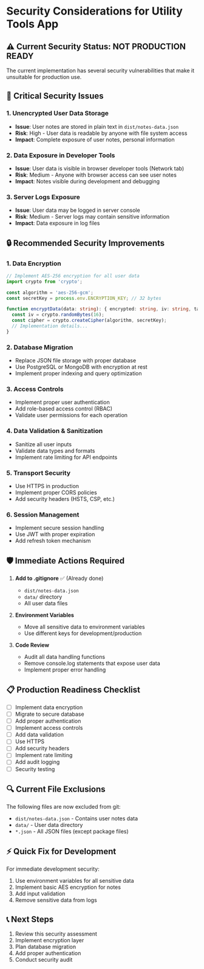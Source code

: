# Security Considerations for Utility Tools App

## ⚠️ Current Security Status: NOT PRODUCTION READY

The current implementation has several security vulnerabilities that make it unsuitable for production use.

## 🚨 Critical Security Issues

### 1. **Unencrypted User Data Storage**
- **Issue**: User notes are stored in plain text in `dist/notes-data.json`
- **Risk**: High - User data is readable by anyone with file system access
- **Impact**: Complete exposure of user notes, personal information

### 2. **Data Exposure in Developer Tools**
- **Issue**: User data is visible in browser developer tools (Network tab)
- **Risk**: Medium - Anyone with browser access can see user notes
- **Impact**: Notes visible during development and debugging

### 3. **Server Logs Exposure**
- **Issue**: User data may be logged in server console
- **Risk**: Medium - Server logs may contain sensitive information
- **Impact**: Data exposure in log files

## 🔒 Recommended Security Improvements

### 1. **Data Encryption**
```typescript
// Implement AES-256 encryption for all user data
import crypto from 'crypto';

const algorithm = 'aes-256-gcm';
const secretKey = process.env.ENCRYPTION_KEY; // 32 bytes

function encryptData(data: string): { encrypted: string, iv: string, tag: string } {
  const iv = crypto.randomBytes(16);
  const cipher = crypto.createCipher(algorithm, secretKey);
  // Implementation details...
}
```

### 2. **Database Migration**
- Replace JSON file storage with proper database
- Use PostgreSQL or MongoDB with encryption at rest
- Implement proper indexing and query optimization

### 3. **Access Controls**
- Implement proper user authentication
- Add role-based access control (RBAC)
- Validate user permissions for each operation

### 4. **Data Validation & Sanitization**
- Sanitize all user inputs
- Validate data types and formats
- Implement rate limiting for API endpoints

### 5. **Transport Security**
- Use HTTPS in production
- Implement proper CORS policies
- Add security headers (HSTS, CSP, etc.)

### 6. **Session Management**
- Implement secure session handling
- Use JWT with proper expiration
- Add refresh token mechanism

## 🛡️ Immediate Actions Required

1. **Add to .gitignore** ✅ (Already done)
   - `dist/notes-data.json`
   - `data/` directory
   - All user data files

2. **Environment Variables**
   - Move all sensitive data to environment variables
   - Use different keys for development/production

3. **Code Review**
   - Audit all data handling functions
   - Remove console.log statements that expose user data
   - Implement proper error handling

## 📋 Production Readiness Checklist

- [ ] Implement data encryption
- [ ] Migrate to secure database
- [ ] Add proper authentication
- [ ] Implement access controls
- [ ] Add data validation
- [ ] Use HTTPS
- [ ] Add security headers
- [ ] Implement rate limiting
- [ ] Add audit logging
- [ ] Security testing

## 🔍 Current File Exclusions

The following files are now excluded from git:
- `dist/notes-data.json` - Contains user notes data
- `data/` - User data directory
- `*.json` - All JSON files (except package files)

## ⚡ Quick Fix for Development

For immediate development security:
1. Use environment variables for all sensitive data
2. Implement basic AES encryption for notes
3. Add input validation
4. Remove sensitive data from logs

## 📞 Next Steps

1. Review this security assessment
2. Implement encryption layer
3. Plan database migration
4. Add proper authentication
5. Conduct security audit
